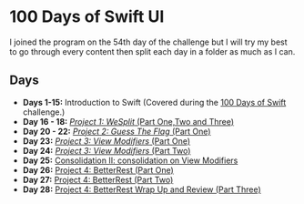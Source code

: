 # 100 Days of Swift UI
I joined the program on the 54th day of the challenge but I will try my best to go through every content then split each day in a folder as much as I can.

## Days

- **Days 1-15:** Introduction to Swift (Covered during the [100 Days of Swift](https://github.com/CypherPoet/100-days-of-swift) challenge.)
- **Day 16 - 18:** [_Project 1: WeSplit_ (Part One,Two and Three)](./WeSplit-Project-1/)
- **Day 20 - 22:** [_Project 2: Guess The Flag_ (Part One)](./GuessTheFlag-%20Project-2/)
- **Day 23:** [_Project 3: View Modifiers_ (Part One)](./Day%2023%20-%20ViewModifiers/)
- **Day 24:** [_Project 3: View Modifiers_ (Part Two)](./Day%2024%20-%20Challenge/)
- **Day 25:** [Consolidation II: consolidation on View Modifiers](https://www.hackingwithswift.com/100/swiftui/25)
- **Day 26:** [Project 4: BetterRest (Part One)](./Day%2026%20-%20BetterRest)
- **Day 27:** [Project 4: BetterRest (Part Two)](./Day%2027%20-%20BetterRest)
- **Day 28:** [Project 4: BetterRest Wrap Up and Review (Part Three)](https://www.hackingwithswift.com/100/swiftui/28)

